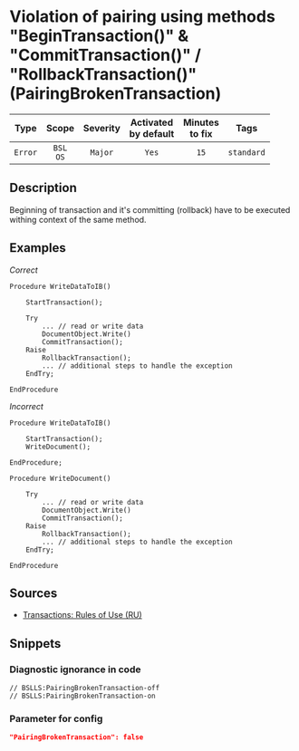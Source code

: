 # Violation of pairing using methods "BeginTransaction()" & "CommitTransaction()" / "RollbackTransaction()" (PairingBrokenTransaction)

|  Type   |        Scope        | Severity |    Activated<br>by default    |    Minutes<br>to fix    |    Tags    |
|:-------:|:-------------------:|:--------:|:-----------------------------:|:-----------------------:|:----------:|
| `Error` |    `BSL`<br>`OS`    | `Major`  |             `Yes`             |          `15`           | `standard` |

<!-- Блоки выше заполняются автоматически, не трогать -->
## Description

Beginning of transaction and it's committing (rollback) have to be executed withing context of the same method.

## Examples

*Correct*

```bsl
Procedure WriteDataToIB()

    StartTransaction();

    Try
        ... // read or write data
        DocumentObject.Write()
        CommitTransaction();
    Raise
        RollbackTransaction();
        ... // additional steps to handle the exception
    EndTry;

EndProcedure
```

*Incorrect*

```bsl
Procedure WriteDataToIB()

    StartTransaction();
    WriteDocument();

EndProcedure;

Procedure WriteDocument()

    Try
        ... // read or write data
        DocumentObject.Write()
        CommitTransaction();
    Raise
        RollbackTransaction();
        ... // additional steps to handle the exception
    EndTry;

EndProcedure

```

## Sources

* [Transactions: Rules of Use (RU)](https://its.1c.ru/db/v8std/content/783/hdoc/_top/)

## Snippets

<!-- Блоки ниже заполняются автоматически, не трогать -->
### Diagnostic ignorance in code

```bsl
// BSLLS:PairingBrokenTransaction-off
// BSLLS:PairingBrokenTransaction-on
```

### Parameter for config

```json
"PairingBrokenTransaction": false
```
